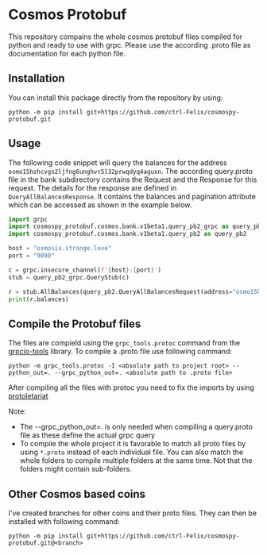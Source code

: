 # Cosmos Protobuf
This repository compains the whole cosmos protobuf files compiled for python and ready to use with grpc. Please use the according .proto file as documentation for each python file.

## Installation

You can install this package directly from the repository by using:
```
python -m pip install git+https://github.com/ctrl-Felix/cosmospy-protobuf.git
```

## Usage

The following code snippet will query the balances for the address ``osmo15hzhcvgs2ljfng6unghvr5l32prwqdyq4aguxn``. The according query.proto file in the bank subdirectory contains the Request and the Response for this request. The details for the response are defined in ``QueryAllBalancesResponse``. It contains the balances and pagination attribute which can be accessed as shown in the example below.  

```python
import grpc
import cosmospy_protobuf.cosmos.bank.v1beta1.query_pb2_grpc as query_pb2_grpc
import cosmospy_protobuf.cosmos.bank.v1beta1.query_pb2 as query_pb2

host = "osmosis.strange.love"
port = "9090"

c = grpc.insecure_channel(f'{host}:{port}')
stub = query_pb2_grpc.QueryStub(c)

r = stub.AllBalances(query_pb2.QueryAllBalancesRequest(address="osmo15hzhcvgs2ljfng6unghvr5l32prwqdyq4aguxn"))
print(r.balances)

```

## Compile the Protobuf files

The files are compield using the ``grpc_tools.protoc`` command from the [grpcio-tools](https://pypi.org/project/grpcio-tools/) library.
To compile a .proto file use following command:
```
python -m grpc_tools.protoc -I <absolute path to project root> --python_out=. --grpc_python_out=. <absolute path to .proto file>
```

After compiling all the files with protoc you need to fix the imports by using [protoletariat](https://github.com/cpcloud/protoletariat)

Note:
* The --grpc_python_out=. is only needed when compiling a query.proto file as these define the actual grpc query
* To compile the whole project it is favorable to match all proto files by using `*.proto` instead of each individual file. You can also match the whole folders to compile multiple folders at the same time. Not that the folders might contain sub-folders.

## Other Cosmos based coins
I've created branches for other coins and their proto files. They can then be installed with following command:
```
python -m pip install git+https://github.com/ctrl-Felix/cosmospy-protobuf.git@<branch>
```
